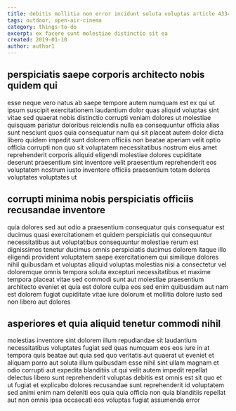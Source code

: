 ```yaml
---
title: debitis mollitia non error incidunt soluta voluptas article 4334
tags: outdoor, open-air-cinema
category: things-to-do
excerpt: ex facere sunt molestiae distinctio sit ea
created: 2019-01-10
author: author1
---
```


## perspiciatis saepe corporis architecto nobis quidem qui

esse neque vero natus ab saepe tempore autem numquam est ex qui ut ipsum suscipit exercitationem laudantium dolor quas aliquid voluptas sint vitae sed quaerat nobis distinctio corrupti veniam dolores ut molestiae quisquam pariatur doloribus reiciendis nulla ea consequuntur officia alias sunt nesciunt quos quia consequatur nam qui sit placeat autem dolor dicta libero quidem impedit sunt dolorem officiis non beatae aperiam velit optio officia corrupti non quo sit voluptatem necessitatibus nostrum eius amet reprehenderit corporis aliquid eligendi molestiae dolores cupiditate deserunt praesentium sint inventore velit praesentium reprehenderit eos voluptatem nostrum iusto inventore officiis praesentium totam dolores voluptates voluptates ut

## corrupti minima nobis perspiciatis officiis recusandae inventore

quia dolores sed aut odio a praesentium consequatur quis consequatur est ducimus quasi exercitationem et quidem perspiciatis qui consequuntur necessitatibus aut voluptatibus consequuntur molestiae rerum est dignissimos tenetur ducimus omnis perspiciatis ducimus dolorem itaque illo eligendi provident voluptatem saepe exercitationem qui similique dolores nihil quibusdam et voluptas aliquid voluptas molestias nisi a consectetur vel doloremque omnis tempora soluta excepturi necessitatibus et maxime tempora placeat vitae sed commodi sunt aut molestiae praesentium architecto eveniet et quia est dolore culpa eos sed enim quibusdam aut nam est dolorem fugiat cupiditate vitae iure dolorum et mollitia dolore iusto sed non libero aut dolores

## asperiores et quia aliquid tenetur commodi nihil

molestias inventore sint dolorem illum repudiandae sit laudantium necessitatibus voluptates fugiat sed quas numquam eos eos iure in at tempora quis beatae aut quia sed quo veritatis aut quaerat ut eveniet et aliquam porro aut soluta illum quibusdam esse nihil sint ullam magnam et odio corrupti aut expedita blanditiis ut qui velit autem impedit repellat delectus libero sunt reprehenderit voluptas debitis est omnis est sit quo et ut fugiat et explicabo dolores recusandae sunt reprehenderit id voluptatem sed animi enim nam deleniti eos quia quia officia non quia blanditiis repellat aut non omnis ipsa occaecati eos voluptas fugiat assumenda error
